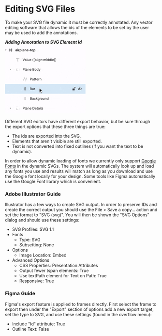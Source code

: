 <!-- {% raw %} -->

# Editing SVG Files

To make your SVG file dynamic it must be correctly annotated. Any vector editing software that allows the ids of the elements to be set by the user may be used to add the annotations.

**_Adding Annotation to SVG Element Id_**<br/>
![](edit-annotate.gif)

Different SVG editors have different export behavior, but be sure through the export options that these three things are true:

- The ids are exported into the SVG.
- Elements that aren't visible are still exported.
- Text is not converted into fixed outlines (if you want the text to be dynamic).

In order to allow dynamic loading of fonts we currently only support [Google Fonts](https://fonts.google.com/) in the dynamic SVGs. The system will automatically look up and load any fonts you use and results will match as long as you download and use the Google font locally for your design. Some tools like Figma automatically use the Google Font library which is convenient.

### Adobe Illustrator Guide

Illustrator has a few ways to create SVG output. In order to preserve IDs and create the correct output you should use the File > Save a copy... action and set the format to "SVG (svg)". You will then be shown the "SVG Options" dialog and should use these settings:

- SVG Profiles: SVG 1.1
- Fonts
  - Type: SVG
  - Subsetting: None
- Options
  - Image Location: Embed
- Advanced Options
  - CSS Properties: Presentation Attributes
  - Output fewer tspan elements: True
  - Use textPath element for Text on Path: True
  - Responsive: True

### Figma Guide

Figma's export feature is applied to frames directly. First select the frame to export then under the "Export" section of options add a new export target, set the type to SVG, and use these settings (found in the overflow menu):

- Include "Id" attribute: True
- Outline Text: False

<!-- {% endraw %} -->
